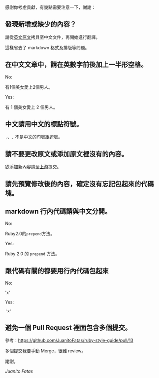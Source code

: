 感謝你考慮貢獻，有幾點需要注意一下，謝謝：

## 發現新增或缺少的內容？

請從[英文原文](https://raw.github.com/bbatsov/rails-style-guide/master/README.md)拷貝至中文文件，再開始進行翻譯。

這樣省去了 markdown 格式及排版等問題。

## __在中文文章中，請在英數字前後加上一半形空格。__

No:

有1個美女愛上2個男人。

Yes:

有 1 個美女愛上 2 個男人。

## 中文請用中文的標點符號。

`.`、`,` 不是中文的句號跟逗號。

## 請不要更改原文或添加原文裡沒有的內容。

欲添加新內容請至[上游](https://github.com/bbatsov/rails-style-guide)提交。

## 請先預覽修改後的內容，確定沒有忘記包起來的代碼塊。

## markdown 行內代碼請與中文分開。

No:

Ruby2.0的`prepend`方法。

Yes:

Ruby 2.0 的 `prepend` 方法。

## 跟代碼有關的都要用行內代碼包起來

No:

'x'

Yes:

`'x'`

## 避免一個 Pull Request 裡面包含多個提交。

參考：https://github.com/JuanitoFatas/ruby-style-guide/pull/13

多個提交我要手動 Merge，很難 review。

謝謝，

_Juanito Fatas_